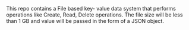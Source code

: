 This repo contains a File based key- value data system that performs operations like Create, Read, Delete operations. The file size will be less than 1 GB and value will be passed in the form of a JSON object.
